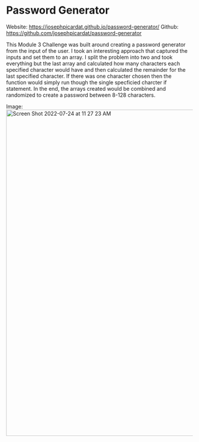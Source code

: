 # Password Generator

Website: https://josephpicardat.github.io/password-generator/
Github: https://github.com/josephpicardat/password-generator

This Module 3 Challenge was built around creating a password generator from the input of the user. I took an interesting approach that captured the inputs and set them to an array. I split the problem into two and took everything but the last array and calculated how many characters each specified character would have and then calculated the remainder for the last specified character. If there was one character chosen then the function would simply run though the single specficied charcter if statement. In the end, the arrays created would be combined and randomized to create a password between 8-128 characters.

Image:<img width="880" alt="Screen Shot 2022-07-24 at 11 27 23 AM" src="https://user-images.githubusercontent.com/44852323/180667455-3867a566-0954-4742-9f3e-2ad5b8456d78.png">
